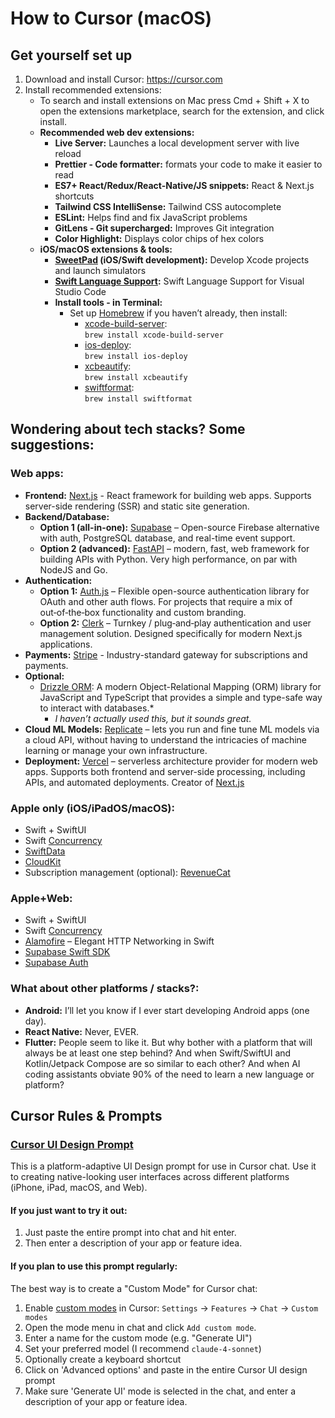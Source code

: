 # How to Cursor (macOS)

## Get yourself set up
1. Download and install Cursor: https://cursor.com
2. Install recommended extensions:
	- To search and install extensions on Mac press Cmd + Shift + X to open the extensions marketplace, search for the extension, and click install.
	- **Recommended web dev extensions:**
		- **Live Server:** Launches a local development server with live reload
		- **Prettier - Code formatter:** formats your code to make it easier to read
		- **ES7+ React/Redux/React-Native/JS snippets:** React & Next.js shortcuts
		- **Tailwind CSS IntelliSense:** Tailwind CSS autocomplete
		- **ESLint:** Helps find and fix JavaScript problems
		- **GitLens - Git supercharged:** Improves Git integration
		- **Color Highlight:** Displays color chips of hex colors
	- **iOS/macOS extensions & tools:**
		- **[SweetPad](https://github.com/sweetpad-dev/sweetpad) (iOS/Swift development):** Develop Xcode projects and launch simulators
		- **[Swift Language Support](https://marketplace.visualstudio.com/items?itemName=jatindotdev.swift-lsp):** Swift Language Support for Visual Studio Code
		- **Install tools - in Terminal:**
			- Set up [Homebrew](https://brew.sh) if you haven’t already, then install:
				- [xcode-build-server](https://github.com/SolaWing/xcode-build-server): \
						`brew install xcode-build-server`
				- [ios-deploy](https://github.com/ios-control/ios-deploy): \
						`brew install ios-deploy`
				- [xcbeautify](https://github.com/cpisciotta/xcbeautify): \
					`brew install xcbeautify`
				- [swiftformat](https://github.com/nicklockwood/SwiftFormat): \
					`brew install swiftformat`
					
	
## Wondering about tech stacks? Some suggestions:
### Web apps:
- **Frontend:** [Next.js](https://nextjs.org) - React framework for building web apps. Supports server-side rendering (SSR) and static site generation.
- **Backend/Database:** 
	- **Option 1 (all-in-one):** [Supabase](https://supabase.com) – Open-source Firebase alternative with auth, PostgreSQL database, and real-time event support.
	- **Option 2 (advanced):** [FastAPI](https://fastapi.tiangolo.com) – modern, fast, web framework for building APIs with Python. Very high performance, on par with NodeJS and Go.
- **Authentication:** 
	- **Option 1:** [Auth.js](https://authjs.dev) – Flexible open-source authentication library for OAuth and other auth flows. For projects that require a mix of out‑of‑the‑box functionality and custom branding.
	- **Option 2:** [Clerk](https://clerk.com) – Turnkey / plug‑and‑play authentication and user management solution. Designed specifically for modern Next.js applications.
- **Payments:** [Stripe](https://stripe.com/) - Industry-standard gateway for subscriptions and payments.
- **Optional:**
	- [Drizzle ORM](https://github.com/drizzle-team/drizzle-orm): A modern Object-Relational Mapping (ORM) library for JavaScript and TypeScript that provides a simple and type-safe way to interact with databases.*
		- *I haven’t actually used this, but it sounds great.*
- **Cloud ML Models:** [Replicate](https://replicate.com) – lets you run and fine tune ML models via a cloud API, without having to understand the intricacies of machine learning or manage your own infrastructure.
- **Deployment:** [Vercel](https://vercel.com/) – serverless architecture provider for modern web apps. Supports both frontend and server-side processing, including APIs, and automated deployments. Creator of [Next.js](https://nextjs.org)

### Apple only (iOS/iPadOS/macOS):
* Swift + SwiftUI
* Swift [Concurrency](https://developer.apple.com/documentation/swift/concurrency)
* [SwiftData](https://developer.apple.com/xcode/swiftdata/)
* [CloudKit](https://developer.apple.com/icloud/cloudkit/)
* Subscription management (optional): [RevenueCat](https://www.revenuecat.com/docs/getting-started/installation/ios)
 
### Apple+Web:
* Swift + SwiftUI
* Swift [Concurrency](https://developer.apple.com/documentation/swift/concurrency)
* [Alamofire](https://github.com/Alamofire/Alamofire) – Elegant HTTP Networking in Swift
* [Supabase Swift SDK](https://supabase.com/docs/reference/swift/introduction)
* [Supabase Auth](https://supabase.com/docs/reference/swift/auth-api)

### What about other platforms / stacks?:
* **Android:** I’ll let you know if I ever start developing Android apps (one day).
* **React Native:** Never, EVER.
* **Flutter:** People seem to like it. But why bother with a platform that will always be at least one step behind? And when Swift/SwiftUI and Kotlin/Jetpack Compose are so similar to each other? And when AI coding assistants obviate 90% of the need to learn a new language or platform?

## Cursor Rules & Prompts

### [Cursor UI Design Prompt](https://github.com/designthink/Cursor/blob/main/Cursor-UI-Design-Prompt.md)
This is a platform-adaptive UI Design prompt for use in Cursor chat. Use it to creating native-looking user interfaces across different platforms (iPhone, iPad, macOS, and Web).

#### If you just want to try it out:
1. Just paste the entire prompt into chat and hit enter.
2. Then enter a description of your app or feature idea.

#### If you plan to use this prompt regularly:
The best way is to create a "Custom Mode" for Cursor chat:
1. Enable [custom modes](https://docs.cursor.com/chat/custom-modes) in Cursor: `Settings` → `Features` → `Chat` → `Custom modes`
2. Open the mode menu in chat and click `Add custom mode`.
3. Enter a name for the custom mode (e.g. "Generate UI")
4. Set your preferred model (I recommend `claude-4-sonnet`)
5. Optionally create a keyboard shortcut
6. Click on 'Advanced options' and paste in the entire Cursor UI design prompt
7. Make sure 'Generate UI' mode is selected in the chat, and enter a description of your app or feature idea.

